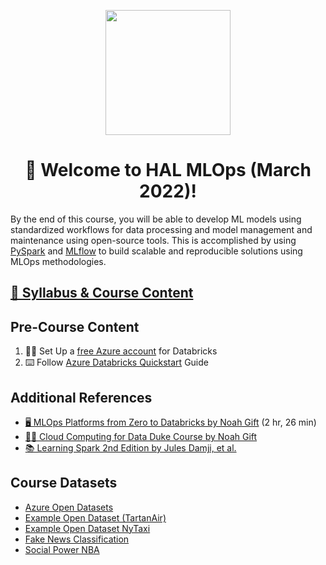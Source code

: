 <p align = "center" draggable=”false” ><img src="https://user-images.githubusercontent.com/37101144/161836199-fdb0219d-0361-4988-bf26-48b0fad160a3.png" 
     width="200px"
     height="auto"/>
</p>



# <h1 align="center" id="heading">:wave: Welcome to HAL MLOps (March 2022)!</h1>

By the end of this course, you will be able to develop ML models using standardized workflows for data processing and model management and maintenance using open-source tools.  This is accomplished by using [PySpark](https://databricks.com/glossary/pyspark) and [MLflow](https://mlflow.org/) to build scalable and reproducible solutions using MLOps methodologies.

## [📝 Syllabus & Course Content](docs/syllabus.md)

## Pre-Course Content

1. 🧑‍💻 Set Up a [free Azure account](https://azure.microsoft.com/free/) for Databricks
2. ⌨️ Follow [Azure Databricks Quickstart](https://docs.microsoft.com/en-us/azure/databricks/scenarios/quickstart-create-databricks-workspace-portal?tabs=azure-portal) Guide

## Additional References

* [🖥️ MLOps Platforms from Zero to Databricks by Noah Gift](https://learning.oreilly.com/videos/mlops-platforms-from/032232022VIDEOPAIML/) (2 hr, 26 min)
* [👨‍🏫 Cloud Computing for Data Duke Course by Noah Gift](https://github.com/noahgift/cloud-data-analysis-at-scale)
* [📚 Learning Spark 2nd Edition by Jules Damji, et al.](https://pages.databricks.com/rs/094-YMS-629/images/LearningSpark2.0.pdf)

## Course Datasets

* [Azure Open Datasets](https://docs.microsoft.com/en-us/azure/open-datasets/dataset-catalog#AzureDatabricks)
* [Example Open Dataset (TartanAir)](https://docs.microsoft.com/en-us/azure/open-datasets/dataset-tartanair-simulation)
* [Example Open Dataset NyTaxi](https://github.com/MicrosoftDocs/azure-docs/blob/main/articles/machine-learning/tutorial-auto-train-models.md?context=azure%2fopen-datasets%2fcontext%2fopen-datasets-context)
* [Fake News Classification](https://www.kaggle.com/ruchi798/source-based-news-classification)
* [Social Power NBA](https://github.com/noahgift/socialpowernba/blob/master/data/nba_2017_players_with_salary_wiki_twitter.csv)
